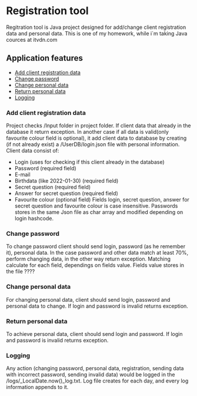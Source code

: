 # Registration tool
  Regitration tool is Java project designed for add/change client registration data and personal data.
  This is one of my homework, while i`m taking Java cources at itvdn.com

## Application features
- [Add client registration data](#add-client-registration-data)
- [Change password](#change-password)
- [Change personal data](#change-personal-data)
- [Return personal data](#return-personal-data)
- [Logging](#logging)

### Add client registration data
Project checks /Input folder in project folder. If client data that already in the database it return exception.
In another case if all data is valid(only favourite colour field is optional), it add client data to database by creating (if not already exist) a /UserDB/_login_.json file with personal information.
Client data consist of:
- Login (uses for checking if this client already in the database)
- Password (required field)
- E-mail
- Birthdata (like 2022-01-30) (required field)
- Secret question (required field)
- Answer for secret question (required field)
- Favourite colour (optional field)
  Fields login, secret question, answer for secret question and favourite colour is case insensitive.
  Passwords stores in the same Json file as char array and modified depending on login hashcode.

### Change password
To change password client should send login, password (as he remember it), personal data. In the case password and other data match at least 70%, perform changing data, in the other way return exception.
Matching calculate for each field, dependings on fields value. Fields value stores in the file ????

### Change personal data
For changing personal data, client should send login, password and personal data to change. If login and password is invalid returns exception.

### Return personal data
To achieve personal data, client should send login and password. If login and password is invalid returns exception.

### Logging
Any action (changing password, personal data, registration, sending data with incorrect password, sending invalid data) would be logged in the /logs/_LocalDate.now()_log.txt.
Log file creates for each day, and every log information appends to it.


